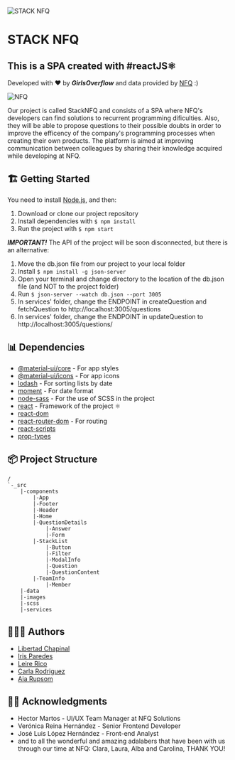 ![STACK NFQ](docs/static/media/logo-stackList.svg)

# STACK NFQ
## This is a SPA created with #reactJS⚛

Developed with ❤️ by ***GirlsOverflow*** and data provided by [NFQ](http://nfq.es/en) :)

![NFQ](docs/static/media/logo-nfq.png)

Our project is called StackNFQ and consists of a SPA where NFQ's developers can find solutions to recurrent programming dificulties. Also, they will be able to propose questions to their possible doubts in order to improve the efficency of the company's programming processes when creating their own products. The platform is aimed at improving communication between colleagues by sharing their knowledge acquired while developing at NFQ. 

## 🏗 Getting Started

You need to install [Node.js](https://nodejs.org/), and then:
1. Download or clone our project repository
2. Install dependencies with `$ npm install`
3. Run the project with `$ npm start`

***IMPORTANT!*** 
The API of the project will be soon disconnected, but there is an alternative: 
1. Move the db.json file from our project to your local folder
2. Install `$ npm install -g json-server`
3. Open your terminal and change directory to the location of the db.json file (and NOT to the project folder)
4. Run `$ json-server --watch db.json --port 3005`
5. In services' folder, change the ENDPOINT in createQuestion and fetchQuestion to http://localhost:3005/questions 
6. In services' folder, change the ENDPOINT in updateQuestion to http://localhost:3005/questions/

## 📊 Dependencies

* [@material-ui/core](https://www.npmjs.com/package/@material-ui/core) - For app styles
* [@material-ui/icons](https://www.npmjs.com/package/@material-ui/icons) - For app icons
* [lodash](https://www.npmjs.com/package/lodash) - For sorting lists by date
* [moment](https://www.npmjs.com/package/moment) - For date format
* [node-sass](https://www.npmjs.com/package/node-sass) - For the use of SCSS in the project 
* [react](https://www.npmjs.com/package/react) - Framework of the project ⚛
* [react-dom](https://www.npmjs.com/package/react-dom) 
* [react-router-dom](https://www.npmjs.com/package/react-router-dom) - For routing 
* [react-scripts](https://www.npmjs.com/package/react-scripts)
* [prop-types](https://www.npmjs.com/package/prop-types)

## 📦 Project Structure
```
/
`-_src
    |-components
        |-App
        |-Footer
        |-Header
        |-Home
        |-QuestionDetails
            |-Answer
            |-Form
        |-StackList
            |-Button
            |-Filter
            |-ModalInfo
            |-Question
            |-QuestionContent
        |-TeamInfo
            |-Member
    |-data
    |-images
    |-scss
    |-services
```

## 👩🏻‍💻 Authors 
* [Libertad Chapinal](https://www.linkedin.com/in/libertadchapinalcervantes/)
* [Iris Paredes](https://www.linkedin.com/in/iris-paredes-jiménez-654a5144/)
* [Leire Rico](https://www.linkedin.com/in/leirerico/)
* [Carla Rodriguez](https://www.linkedin.com/in/carla-rodriguez-rodriguez/)
* [Aia Rupsom](https://www.linkedin.com/in/aia-rupsom/)

## 🙏🏿 Acknowledgments 

* Hector Martos - UI/UX Team Manager at NFQ Solutions
* Verónica Reina Hernández - Senior Frontend Developer
* José Luis López Hernández - Front-end Analyst
* and to all the wonderful and amazing adalabers that have been with us through our time at NFQ: Clara, Laura, Alba and Carolina, THANK YOU!
